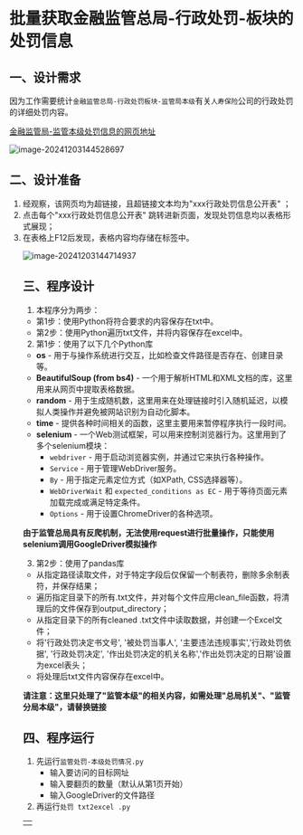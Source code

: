 # 批量获取金融监管总局-行政处罚-板块的处罚信息
## 一、设计需求
因为工作需要统计`金融监管总局-行政处罚板块-监管局本级`有关`人寿保险`公司的行政处罚的详细处罚内容。

[金融监管局-监管本级处罚信息的网页地址](https://www.cbirc.gov.cn/cn/view/pages/ItemList.html?itemPId=923&itemId=4114&itemUrl=ItemListRightList.html&itemName=%E7%9B%91%E7%AE%A1%E5%B1%80%E6%9C%AC%E7%BA%A7&itemsubPId=931&itemsubPName=%E8%A1%8C%E6%94%BF%E5%A4%84%E7%BD%9A#1)

![image-20241203144528697](https://github.com/TonaSmith/AdminPenaltiesCollector/tree/master/assets/image-20241203144528697.png)

## 二、设计准备
1. 经观察，该网页均为超链接，且超链接文本均为"xxx行政处罚信息公开表" ；
2. 点击每个"xxx行政处罚信息公开表" 跳转进新页面，发现处罚信息均以表格形式展现；
3. 在表格上F12后发现，表格内容均存储在<table><td></td></tabel>标签中。

![image-20241203144714937](https://github.com/TonaSmith/AdminPenaltiesCollector/tree/master/assets/image-20241203144714937.png)

## 三、程序设计
1. 本程序分为两步：
- 第1步：使用Python将符合要求的内容保存在txt中。
- 第2步：使用Python遍历txt文件，并将内容保存在excel中。
2. 第1步：使用了以下几个Python库
- **os** - 用于与操作系统进行交互，比如检查文件路径是否存在、创建目录等。
- **BeautifulSoup (from bs4)** - 一个用于解析HTML和XML文档的库，这里用来从网页中提取表格数据。
- **random** - 用于生成随机数，这里用来在处理链接时引入随机延迟，以模拟人类操作并避免被网站识别为自动化脚本。
- **time** - 提供各种时间相关的函数，这里主要用来暂停程序执行一段时间。
- **selenium** - 一个Web测试框架，可以用来控制浏览器行为。这里用到了多个selenium模块：
   - `webdriver` - 用于启动浏览器实例，并通过它来执行各种操作。
   - `Service` - 用于管理WebDriver服务。
   - `By` - 用于指定元素定位方式（如XPath, CSS选择器等）。
   - `WebDriverWait` 和 `expected_conditions as EC` - 用于等待页面元素加载完成或满足特定条件。
   - `Options` - 用于设置ChromeDriver的各种选项。

**由于监管总局具有反爬机制，无法使用request进行批量操作，只能使用selenium调用GoogleDriver模拟操作**

3. 第2步：使用了pandas库
- 从指定路径读取文件，对于特定字段后仅保留一个制表符，删除多余制表符，并保存结果；
- 遍历指定目录下的所有.txt文件，并对每个文件应用clean_file函数，将清理后的文件保存到output_directory；
- 从指定目录下的所有cleaned .txt文件中读取数据，并创建一个Excel文件；
- 将'行政处罚决定书文号', '被处罚当事人', '主要违法违规事实','行政处罚依据', '行政处罚决定', '作出处罚决定的机关名称','作出处罚决定的日期'设置为excel表头；
- 将处理后txt文件内容保存在excel中。

**请注意：这里只处理了"监管本级"的相关内容，如需处理"总局机关"、"监管分局本级"，请替换链接**

## 四、程序运行

1. 先运行`监管处罚-本级处罚情况.py`
   - 输入要访问的目标网址
   - 输入要翻页的数量（默认从第1页开始）
   - 输入GoogleDriver的文件路径
2. 再运行`处罚 txt2excel .py`